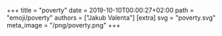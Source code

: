 +++
title = "poverty"
date = 2019-10-10T00:00:27+02:00
path = "emoji/poverty"
authors = ["Jakub Valenta"]
[extra]
svg = "poverty.svg"
meta_image = "/png/poverty.png"
+++

